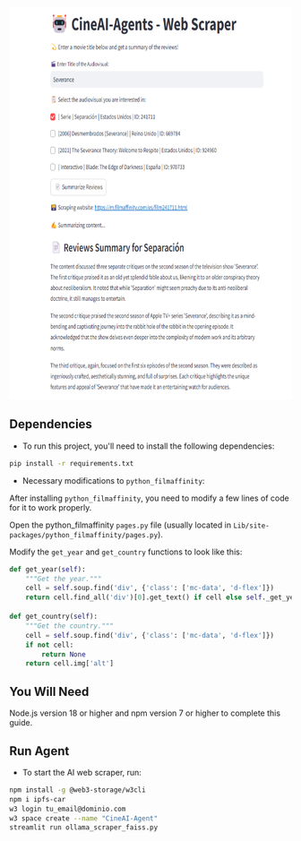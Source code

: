 <img src="assets/ui-cineai.png" alt="ui-cineai" width="900" height="700"/>

## **Dependencies**

- To run this project, you'll need to install the following dependencies:

```bash
pip install -r requirements.txt
```

- Necessary modifications to `python_filmaffinity`:

After installing `python_filmaffinity`, you need to modify a few lines of code for it to work properly.

Open the python_filmaffinity `pages.py` file (usually located in `Lib/site-packages/python_filmaffinity/pages.py`).

Modify the `get_year` and `get_country` functions to look like this:

```python
def get_year(self):
    """Get the year."""
    cell = self.soup.find('div', {'class': ['mc-data', 'd-flex']})
    return cell.find_all('div')[0].get_text() if cell else self._get_year_from_title()

def get_country(self):
    """Get the country."""
    cell = self.soup.find('div', {'class': ['mc-data', 'd-flex']})
    if not cell:
        return None
    return cell.img['alt']
```

## You Will Need
Node.js version 18 or higher and npm version 7 or higher to complete this guide.

## Run Agent

- To start the AI web scraper, run:
```bash
npm install -g @web3-storage/w3cli
npm i ipfs-car
w3 login tu_email@dominio.com
w3 space create --name "CineAI-Agent"
streamlit run ollama_scraper_faiss.py
```